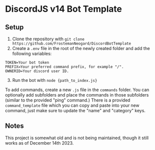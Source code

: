 # DiscordJS v14 Bot Template

## Setup
1. Clone the repository with `git clone https://github.com/FrostemanNeogard/DiscordBotTemplate`
2. Create a `.env` file in the root of the newly created folder and add the following variables:
```
TOKEN=Your bot token
PREFIX=Your preferred command prefix, for example "/".
OWNERID=Your discord user ID.
```
3. Run the bot with `node {path_to_index.js}`

To add commands, create a new `.js` file in the `commands` folder. You can optionally add subfolders and place the commands in those subfolders (similar to the provided "ping" command.)
There is a provided `command_template` file which you can copy and paste into your new command, just make sure to update the "name" and "category" keys.

## Notes
This project is somewhat old and is not being maintained, though it still works as of December 14th 2023.
